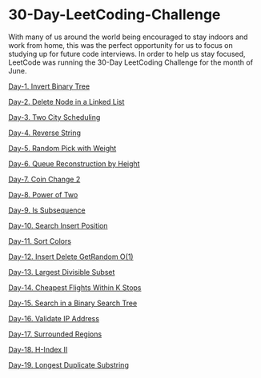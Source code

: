 # 30-Day-LeetCoding-Challenge
With many of us around the world being encouraged to stay indoors and work from home, this was the perfect opportunity for us to focus on studying up for future code interviews. In order to help us stay focused, LeetCode was running the 30-Day LeetCoding Challenge for the month of June. 


[Day-1.  Invert Binary Tree](https://github.com/snehsagarajput/30-Day-LeetCoding-Challenge-June-2020/blob/master/1.%20Invert%20Binary%20Tree.cpp)

[Day-2.  Delete Node in a Linked List](https://github.com/snehsagarajput/30-Day-LeetCoding-Challenge-June-2020/blob/master/2.%20Delete%20Node%20in%20a%20Linked%20List.cpp)

[Day-3.  Two City Scheduling](https://github.com/snehsagarajput/30-Day-LeetCoding-Challenge-June-2020/blob/master/3.%20Two%20City%20Scheduling.cpp)

[Day-4.  Reverse String](https://github.com/snehsagarajput/30-Day-LeetCoding-Challenge-June-2020/blob/master/4.%20Reverse%20String.cpp)

[Day-5.  Random Pick with Weight](https://github.com/snehsagarajput/30-Day-LeetCoding-Challenge-June-2020/blob/master/5.%20Random%20Pick%20with%20Weight.cpp)

[Day-6.  Queue Reconstruction by Height](https://github.com/snehsagarajput/30-Day-LeetCoding-Challenge-June-2020/blob/master/6.%20Queue%20Reconstruction%20by%20Height.cpp)

[Day-7.  Coin Change 2](https://github.com/snehsagarajput/30-Day-LeetCoding-Challenge-June-2020/blob/master/7.%20Coin%20Change%202.cpp)

[Day-8.  Power of Two](https://github.com/snehsagarajput/30-Day-LeetCoding-Challenge-June-2020/blob/master/8.%20Power%20of%20Two.cpp)

[Day-9.  Is Subsequence](https://github.com/snehsagarajput/30-Day-LeetCoding-Challenge-June-2020/blob/master/9.%20Is%20Subsequence.cpp)

[Day-10. Search Insert Position](https://github.com/snehsagarajput/30-Day-LeetCoding-Challenge-June-2020/blob/master/10.%20Search%20Insert%20Position.cpp)

[Day-11. Sort Colors](https://github.com/snehsagarajput/30-Day-LeetCoding-Challenge-June-2020/blob/master/11.%20%20Sort%20Colors.cpp)

[Day-12. Insert Delete GetRandom O(1)](https://github.com/snehsagarajput/30-Day-LeetCoding-Challenge-June-2020/blob/master/12.%20Insert%20Delete%20GetRandom%20O(1).cpp)

[Day-13. Largest Divisible Subset](https://github.com/snehsagarajput/30-Day-LeetCoding-Challenge-June-2020/blob/master/13.%20Largest%20Divisible%20Subset.cpp)

[Day-14. Cheapest Flights Within K Stops](https://github.com/snehsagarajput/30-Day-LeetCoding-Challenge-June-2020/blob/master/14.%20Cheapest%20Flights%20Within%20K%20Stops.cpp)

[Day-15. Search in a Binary Search Tree](https://github.com/snehsagarajput/30-Day-LeetCoding-Challenge-June-2020/blob/master/15.%20Search%20in%20a%20Binary%20Search%20Tree.cpp)

[Day-16. Validate IP Address](https://github.com/snehsagarajput/30-Day-LeetCoding-Challenge-June-2020/blob/master/16.%20Validate%20IP%20Address.cpp)

[Day-17. Surrounded Regions](https://github.com/snehsagarajput/30-Day-LeetCoding-Challenge-June-2020/blob/master/17.%20Surrounded%20Regions.cpp)

[Day-18. H-Index II](https://github.com/snehsagarajput/30-Day-LeetCoding-Challenge-June-2020/blob/master/18.%20H-Index%20II.cpp)

[Day-19. Longest Duplicate Substring](https://github.com/snehsagarajput/30-Day-LeetCoding-Challenge-June-2020/blob/master/19.%20Longest%20Duplicate%20Substring.cpp)


